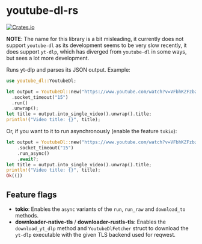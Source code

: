 # youtube-dl-rs

[<img alt="Crates.io" src="https://img.shields.io/crates/v/youtube_dl">](https://crates.io/crates/youtube_dl)

**NOTE**: The name for this library is a bit misleading, it currently does not support `youtube-dl` as its development seems to be very slow recently,
it does support `yt-dlp`, which has diverged from `youtube-dl` in some ways, but sees a lot more development.

Runs yt-dlp and parses its JSON output. Example:

```rust
use youtube_dl::YoutubeDl;

let output = YoutubeDl::new("https://www.youtube.com/watch?v=VFbhKZFzbzk")
  .socket_timeout("15")
  .run()
  .unwrap();
let title = output.into_single_video().unwrap().title;
println!("Video title: {}", title);
```

Or, if you want to it to run asynchronously (enable the feature `tokio`):

```rust
let output = YoutubeDl::new("https://www.youtube.com/watch?v=VFbhKZFzbzk")
    .socket_timeout("15")
    .run_async()
    .await?;
let title = output.into_single_video().unwrap().title;
println!("Video title: {}", title);
Ok(())
```

## Feature flags

- **tokio**: Enables the `async` variants of the `run`, `run_raw` and `download_to` methods.
- **downloader-native-tls** / **downloader-rustls-tls**: Enables the `download_yt_dlp` method and `YoutubeDlFetcher` struct to download the `yt-dlp` executable with the given TLS backend used for reqwest.
